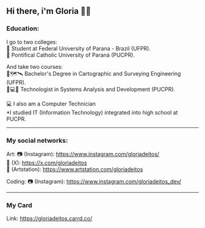 ## Hi there, i'm Gloria 👋🪼 

<!--
**gloriadeitos/gloriadeitos** is a ✨ _special_ ✨ repository because its `README.md` (this file) appears on your GitHub profile.

Here are some ideas to get you started:

- 🔭 I’m currently working on ...
- 🌱 I’m currently learning ...
- 👯 I’m looking to collaborate on ...
- 🤔 I’m looking for help with ...
- 💬 Ask me about ...
- 📫 How to reach me: ...
- 😄 Pronouns: ...
- ⚡ Fun fact: ...
-->

### Education:
I go to two colleges: <br>
🏦 Student at Federal University of Parana - Brazil (UFPR). <br>
💒 Pontifical Catholic University of Paraná (PUCPR).

And take two courses: <br>
🏦🗺️🛰️ Bachelor's Degree in Cartographic and Surveying Engineering (UFPR). <br>
💒💻🐙 Technologist in Systems Analysis and Development (PUCPR).

💻 I also am a Computer Technician <br>
*I studied IT (Information Technology) integrated into high school at PUCPR.

---

### My social networks:

Art:
📷 (Instagram): https://www.instagram.com/gloriadeitos/ <br>
🪽 (X): https://x.com/gloriadeitos <br>
📔 (Artstation): https://www.artstation.com/gloriadeitos

Coding:
📷 (Instagram): https://www.instagram.com/gloriadeitos_dev/

---

### My Card
Link: https://gloriadeitos.carrd.co/

